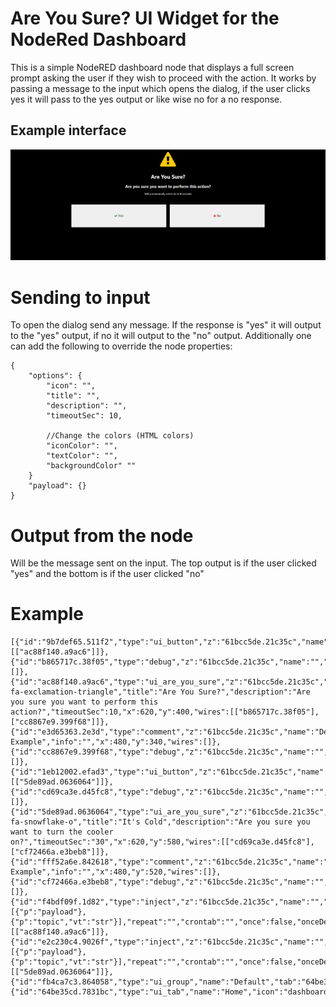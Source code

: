 # Are You Sure? UI Widget for the NodeRed Dashboard
This is a simple NodeRED dashboard node that displays a full screen prompt asking the user if they wish to proceed with the action. It works by passing a message to the input which opens the dialog, if the user clicks yes it will pass to the yes output or like wise no for a no response.

## Example interface
![Example](./img/example.png)

# Sending to input
To open the dialog send any message. If the response is "yes" it will output to the "yes" output, if no it will output to the "no" output. Additionally one can add the following to override the node properties:
```
{
    "options": {
        "icon": "",
        "title": "",
        "description": "",
        "timeoutSec": 10,

        //Change the colors (HTML colors)
        "iconColor": "",
        "textColor": "",
        "backgroundColor" ""
    }
    "payload": {}
}
```

# Output from the node
Will be the message sent on the input.
The top output is if the user clicked "yes" and the bottom is if the user clicked "no"

# Example
```
[{"id":"9b7def65.511f2","type":"ui_button","z":"61bcc5de.21c35c","name":"","group":"fb4ca7c3.864058","order":2,"width":0,"height":0,"passthru":false,"label":"Default","tooltip":"","color":"","bgcolor":"","className":"","icon":"","payload":"","payloadType":"str","topic":"topic","topicType":"msg","x":460,"y":400,"wires":[["ac88f140.a9ac6"]]},{"id":"b865717c.38f05","type":"debug","z":"61bcc5de.21c35c","name":"","active":true,"tosidebar":true,"console":false,"tostatus":false,"complete":"false","statusVal":"","statusType":"auto","x":810,"y":380,"wires":[]},{"id":"ac88f140.a9ac6","type":"ui_are_you_sure","z":"61bcc5de.21c35c","name":"","group":"fb4ca7c3.864058","iconColor":"#ffcc00","textColor":"#ffffff","backgroundColor":"#000000","icon":"fa fa-exclamation-triangle","title":"Are You Sure?","description":"Are you sure you want to perform this action?","timeoutSec":10,"x":620,"y":400,"wires":[["b865717c.38f05"],["cc8867e9.399f68"]]},{"id":"e3d65363.2e3d","type":"comment","z":"61bcc5de.21c35c","name":"Default Example","info":"","x":480,"y":340,"wires":[]},{"id":"cc8867e9.399f68","type":"debug","z":"61bcc5de.21c35c","name":"","active":true,"tosidebar":true,"console":false,"tostatus":false,"complete":"false","statusVal":"","statusType":"auto","x":810,"y":420,"wires":[]},{"id":"1eb12002.efad3","type":"ui_button","z":"61bcc5de.21c35c","name":"","group":"fb4ca7c3.864058","order":2,"width":0,"height":0,"passthru":false,"label":"Cold","tooltip":"","color":"","bgcolor":"","className":"","icon":"","payload":"","payloadType":"str","topic":"topic","topicType":"msg","x":450,"y":580,"wires":[["5de89ad.0636064"]]},{"id":"cd69ca3e.d45fc8","type":"debug","z":"61bcc5de.21c35c","name":"","active":true,"tosidebar":true,"console":false,"tostatus":false,"complete":"false","statusVal":"","statusType":"auto","x":810,"y":560,"wires":[]},{"id":"5de89ad.0636064","type":"ui_are_you_sure","z":"61bcc5de.21c35c","name":"","group":"fb4ca7c3.864058","iconColor":"#ffffff","textColor":"#ffffff","backgroundColor":"#0062ff","icon":"fa fa-snowflake-o","title":"It's Cold","description":"Are you sure you want to turn the cooler on?","timeoutSec":"30","x":620,"y":580,"wires":[["cd69ca3e.d45fc8"],["cf72466a.e3beb8"]]},{"id":"fff52a6e.842618","type":"comment","z":"61bcc5de.21c35c","name":"Default Example","info":"","x":480,"y":520,"wires":[]},{"id":"cf72466a.e3beb8","type":"debug","z":"61bcc5de.21c35c","name":"","active":true,"tosidebar":true,"console":false,"tostatus":false,"complete":"false","statusVal":"","statusType":"auto","x":810,"y":600,"wires":[]},{"id":"f4bdf09f.1d82","type":"inject","z":"61bcc5de.21c35c","name":"","props":[{"p":"payload"},{"p":"topic","vt":"str"}],"repeat":"","crontab":"","once":false,"onceDelay":0.1,"topic":"","payload":"","payloadType":"date","x":460,"y":440,"wires":[["ac88f140.a9ac6"]]},{"id":"e2c230c4.9026f","type":"inject","z":"61bcc5de.21c35c","name":"","props":[{"p":"payload"},{"p":"topic","vt":"str"}],"repeat":"","crontab":"","once":false,"onceDelay":0.1,"topic":"","payload":"","payloadType":"date","x":440,"y":620,"wires":[["5de89ad.0636064"]]},{"id":"fb4ca7c3.864058","type":"ui_group","name":"Default","tab":"64be35cd.7831bc","order":1,"disp":true,"width":"6","collapse":false,"className":""},{"id":"64be35cd.7831bc","type":"ui_tab","name":"Home","icon":"dashboard","disabled":false,"hidden":false}]
```